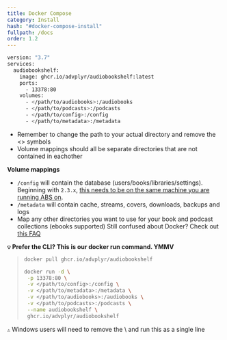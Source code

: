 ```yaml
---
title: Docker Compose
category: Install
hash: "#docker-compose-install"
fullpath: /docs
order: 1.2
---
```


```bash
version: "3.7"
services:
  audiobookshelf:
    image: ghcr.io/advplyr/audiobookshelf:latest
    ports:
      - 13378:80
    volumes:
      - </path/to/audiobooks>:/audiobooks
      - </path/to/podcasts>:/podcasts
      - </path/to/config>:/config
      - </path/to/metadata>:/metadata
```

<div class=warn>
<ul>
<li>Remember to change the path to your actual directory and remove the &#60;&#62; symbols</li> 
<li>Volume mappings should all be separate directories that are not contained in eachother</li> 
</ul>
</div>

  **Volume mappings**
- `/config` will contain the database (users/books/libraries/settings). Beginning with `2.3.x`, [this needs to be on the same machine you are running ABS on](/guides/migration-and-backups#from-version-22x).
- `/metadata` will contain cache, streams, covers, downloads, backups and logs
- Map any other directories you want to use for your book and podcast collections (ebooks supported)
Still confused about Docker? Check out [this FAQ](/faq/server#im-still-confused-about-what-docker-and-containers-are-and-how-they-work)

**``💡`` Prefer the CLI? This is our docker run command. YMMV**

> ```bash
>docker pull ghcr.io/advplyr/audiobookshelf
>
>docker run -d \
>  -p 13378:80 \
>  -v </path/to/config>:/config \
>  -v </path/to/metadata>:/metadata \
>  -v </path/to/audiobooks>:/audiobooks \
>  -v </path/to/podcasts>:/podcasts \
>  --name audiobookshelf \
>  ghcr.io/advplyr/audiobookshelf

``⚠️`` Windows users will need to remove the \ and run this as a single line
